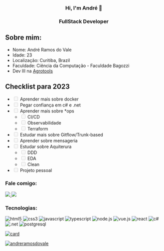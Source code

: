 <div align="center">
    <h3>Hi, I'm André 👋<h3>
    <h3> FullStack Developer</h3>
</div>
<h2> Sobre mim: </h2>
<div>
    <ul>
        <li>
            Nome: André Ramos do Vale
        </li>
        <li>
            Idade: 23
        </li>
        <li>
            Localização: Curitiba, Brazil
        </li>
        <li>
            Faculdade: Ciência da Computação - Faculdade Bagozzi
        </li>
        <li>
            Dev III na
            <a href="https://www.linkedin.com/company/agrotools-gestao-e-monitoramento-geoespacial/">Agrotools</a>
        </li>
    <ul>
</div>
<h2> Checklist para 2023 </h2>
<div>
    <ul>
        <li>
            <input type="checkbox" id="docker" name="docker" disabled>
            <label for="docker">Aprender mais sobre docker</label>
        </li>
        <li>
            <input type="checkbox" id="csharp" name="csharp" disabled>
            <label for="csharp">Pegar confiança em c# e .net</label>
        </li>
        <li>
            <input type="checkbox" id="deploy" name="deploy" disabled>
            <label for="deploy">Aprender mais sobre *ops</label>
            <ul>
                <li>
                    <input type="checkbox" id="horns" name="horns" disabled>
                    <label for="horns">CI/CD</label>
                </li>
            </ul>
            <ul>
                <li>
                    <input type="checkbox" id="horns" name="horns" disabled>
                    <label for="horns">Observabilidade</label>
                </li>
            </ul>
            <ul>
                <li>
                    <input type="checkbox" id="horns" name="horns" disabled>
                    <label for="horns">Terraform</label>
                </li>
            </ul>
        </li>
        <li>
            <input type="checkbox" id="horns" name="horns" disabled>
            <label for="horns">Estudar mais sobre Gitflow/Trunk-based</label>
        </li>
        <li>
            <input type="checkbox" id="horns" name="horns" disabled>
            <label for="horns">Aprender sobre mensageria</label>
        </li>
        <li>
            <input type="checkbox" id="githubactions" name="githubactions" disabled>
            <label for="githubactions">Estudar sobre Aquiterura</label>
            <ul>
                <li>
                    <input type="checkbox" id="horns" name="horns" disabled>
                    <label for="horns">DDD</label>
                </li>
            </ul>
            <ul>
                <li>
                    <input type="checkbox" id="horns" name="horns" disabled>
                    <label for="horns">EDA</label>
                </li>
            </ul>
            <ul>
                <li>
                    <input type="checkbox" id="horns" name="horns" disabled>
                    <label for="horns">Clean</label>
                </li>
            </ul>
        </li>
        <li>
            <input type="checkbox" id="horns" name="horns" disabled>
            <label for="horns">Projeto pessoal</label>
        </li>
    </ul>
</div>
<h3> Fale comigo: </h3>
<div align="left">
    <a target='_blank' href="https://www.linkedin.com/in/andré-ramos-do-vale-671977144/">
        <img src="https://img.shields.io/badge/LinkedIn-0077B5?style=for-the-badge&logo=linkedin&logoColor=white">
    </a>
    <a target='_blank' href="https://twitter.com/andres4ci">
        <img src="https://img.shields.io/badge/Twitter-1DA1F2?style=for-the-badge&logo=twitter&logoColor=white">
    </a>
</div>
<h3 align="left">Tecnologias:</h3>
<div align="left" style="margin-botton: 10px;">
    <img src="https://img.shields.io/badge/HTML5-E34F26?style=for-the-badge&logo=html5&logoColor=white" alt="html5">
    <img src="https://img.shields.io/badge/CSS3-1572B6?style=for-the-badge&logo=css3&logoColor=white" alt="css3">
    <img src="https://img.shields.io/badge/JavaScript-F7DF1E?style=for-the-badge&logo=javascript&logoColor=black" alt="javascript">
    <img src="https://img.shields.io/badge/Typescript-007ACC?style=for-the-badge&logo=typescript&logoColor=black" alt="typescript"/>
    <img src="https://img.shields.io/badge/Node.js-43853D?style=for-the-badge&logo=node.js&logoColor=white" alt="node.js">
    <img src="https://img.shields.io/badge/Vue.js-35495E?style=for-the-badge&logo=vue.js&logoColor=4FC08D" alt="vue.js">
    <img src="https://img.shields.io/badge/React-007ACC?style=for-the-badge&logo=react&logoColor=white" alt="react"/>
    <img src="https://img.shields.io/badge/.Net-682B79?style=for-the-badge&logo=csharp&logoColor=white" alt="c#">
    <img src="https://img.shields.io/badge/csharp-1C9622?style=for-the-badge&logo=csharp&logoColor=white" alt=".net">
    <img src="https://img.shields.io/badge/PostgreSQL-316192?style=for-the-badge&logo=postgresql&logoColor=white" alt="postgresql">
</div>

[![card](https://github-readme-stats.vercel.app/api?username=andreramosdovale&theme=tokyonight)](https://github.com/andreramosdovale/)

[![andreramosdovale](https://github-readme-stats.vercel.app/api/top-langs/?username=andreramosdovale&hide=html&layout=compact&theme=tokyonight)](https://github.com/andreramosdovale/)
